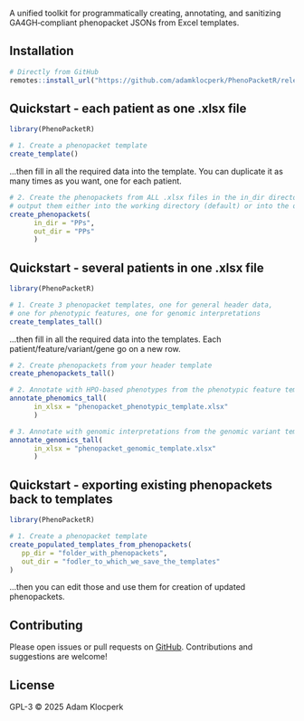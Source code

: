 A unified toolkit for programmatically creating, annotating, and sanitizing GA4GH‑compliant phenopacket JSONs from Excel templates.

## Installation

``` r
# Directly from GitHub
remotes::install_url("https://github.com/adamklocperk/PhenoPacketR/releases/download/v0.1.3/PhenoPacketR_0.1.3.tar.gz")
```

## Quickstart - each patient as one .xlsx file

``` r
library(PhenoPacketR)

# 1. Create a phenopacket template
create_template()
```

...then fill in all the required data into the template. You can duplicate it as many times as you want, one for each patient.

``` r
# 2. Create the phenopackets from ALL .xlsx files in the in_dir directory,
# output them either into the working directory (default) or into the out_dir
create_phenopackets(
      in_dir = "PPs",
      out_dir = "PPs"
      )
```

## Quickstart - several patients in one .xlsx file

``` r
library(PhenoPacketR)

# 1. Create 3 phenopacket templates, one for general header data,
# one for phenotypic features, one for genomic interpretations
create_templates_tall()
```

...then fill in all the required data into the templates. Each patient/feature/variant/gene go on a new row.

``` r
# 2. Create phenopackets from your header template
create_phenopackets_tall()

# 2. Annotate with HPO-based phenotypes from the phenotypic feature template
annotate_phenomics_tall(
      in_xlsx = "phenopacket_phenotypic_template.xlsx"
      )

# 3. Annotate with genomic interpretations from the genomic variant template
annotate_genomics_tall(
      in_xlsx = "phenopacket_genomic_template.xlsx"
      )
```

## Quickstart - exporting existing phenopackets back to templates

``` r
library(PhenoPacketR)

# 1. Create a phenopacket template
create_populated_templates_from_phenopackets(
   pp_dir = "folder_with_phenopackets",
   out_dir = "fodler_to_which_we_save_the_templates"
)
```

...then you can edit those and use them for creation of updated phenopackets.

## Contributing

Please open issues or pull requests on [GitHub](https://github.com/adamklocperk/PhenoPacketR). Contributions and suggestions are welcome!

## License

GPL-3 © 2025 Adam Klocperk
